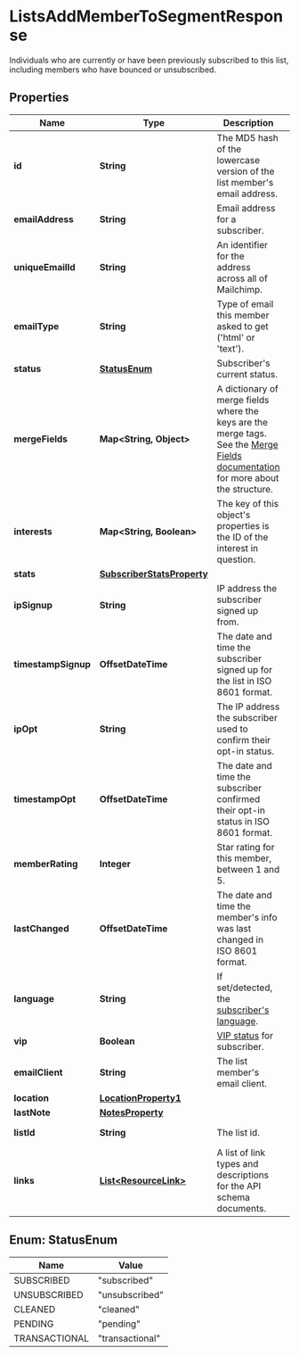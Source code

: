 

# ListsAddMemberToSegmentResponse

Individuals who are currently or have been previously subscribed to this list, including members who have bounced or unsubscribed.

## Properties

| Name | Type | Description | Notes |
|------------ | ------------- | ------------- | -------------|
|**id** | **String** | The MD5 hash of the lowercase version of the list member&#39;s email address. |  [optional] [readonly] |
|**emailAddress** | **String** | Email address for a subscriber. |  [optional] [readonly] |
|**uniqueEmailId** | **String** | An identifier for the address across all of Mailchimp. |  [optional] [readonly] |
|**emailType** | **String** | Type of email this member asked to get (&#39;html&#39; or &#39;text&#39;). |  [optional] |
|**status** | [**StatusEnum**](#StatusEnum) | Subscriber&#39;s current status. |  [optional] |
|**mergeFields** | **Map&lt;String, Object&gt;** | A dictionary of merge fields where the keys are the merge tags. See the [Merge Fields documentation](https://mailchimp.com/developer/marketing/docs/merge-fields/#structure) for more about the structure. |  [optional] |
|**interests** | **Map&lt;String, Boolean&gt;** | The key of this object&#39;s properties is the ID of the interest in question. |  [optional] |
|**stats** | [**SubscriberStatsProperty**](SubscriberStatsProperty.md) |  |  [optional] |
|**ipSignup** | **String** | IP address the subscriber signed up from. |  [optional] [readonly] |
|**timestampSignup** | **OffsetDateTime** | The date and time the subscriber signed up for the list in ISO 8601 format. |  [optional] [readonly] |
|**ipOpt** | **String** | The IP address the subscriber used to confirm their opt-in status. |  [optional] [readonly] |
|**timestampOpt** | **OffsetDateTime** | The date and time the subscriber confirmed their opt-in status in ISO 8601 format. |  [optional] [readonly] |
|**memberRating** | **Integer** | Star rating for this member, between 1 and 5. |  [optional] [readonly] |
|**lastChanged** | **OffsetDateTime** | The date and time the member&#39;s info was last changed in ISO 8601 format. |  [optional] [readonly] |
|**language** | **String** | If set/detected, the [subscriber&#39;s language](https://mailchimp.com/help/view-and-edit-contact-languages/). |  [optional] |
|**vip** | **Boolean** | [VIP status](https://mailchimp.com/help/designate-and-send-to-vip-contacts/) for subscriber. |  [optional] |
|**emailClient** | **String** | The list member&#39;s email client. |  [optional] [readonly] |
|**location** | [**LocationProperty1**](LocationProperty1.md) |  |  [optional] |
|**lastNote** | [**NotesProperty**](NotesProperty.md) |  |  [optional] |
|**listId** | **String** | The list id. |  [optional] [readonly] |
|**links** | [**List&lt;ResourceLink&gt;**](ResourceLink.md) | A list of link types and descriptions for the API schema documents. |  [optional] [readonly] |



## Enum: StatusEnum

| Name | Value |
|---- | -----|
| SUBSCRIBED | &quot;subscribed&quot; |
| UNSUBSCRIBED | &quot;unsubscribed&quot; |
| CLEANED | &quot;cleaned&quot; |
| PENDING | &quot;pending&quot; |
| TRANSACTIONAL | &quot;transactional&quot; |



